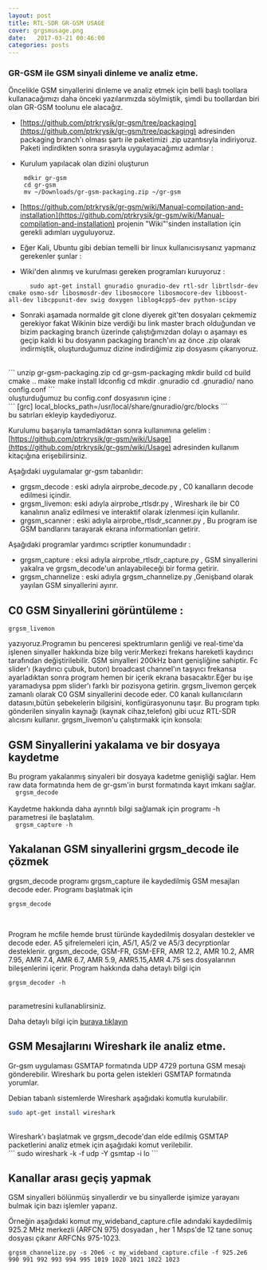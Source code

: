 ```yaml
---
layout: post
title: RTL-SDR GR-GSM USAGE
cover: grgsmusage.png
date:   2017-03-21 00:46:00
categories: posts
---
```



### GR-GSM ile GSM sinyali dinleme ve analiz etme.

Öncelikle GSM sinyallerini dinleme ve analiz etmek için belli başlı toollara kullanacağımızı daha önceki yazılarımızda söylmiştik, şimdi bu toollardan biri olan GR-GSM toolunu ele alacağız.

  * [https://github.com/ptrkrysik/gr-gsm/tree/packaging](https://github.com/ptrkrysik/gr-gsm/tree/packaging) adresinden packaging branch'ı olması şartı ile paketimizi .zip uzantısıyla indiriyoruz.<br/>
 Paketi indirdikten sonra sırasıyla uygulayacağımız adımlar :
  * Kurulum yapılacak olan dizini oluşturun
      <br/>
     ```  
      mdkir gr-gsm
      cd gr-gsm
      mv ~/Downloads/gr-gsm-packaging.zip ~/gr-gsm
      ```

  * [https://github.com/ptrkrysik/gr-gsm/wiki/Manual-compilation-and-installation](https://github.com/ptrkrysik/gr-gsm/wiki/Manual-compilation-and-installation) projenin "Wiki"'sinden installation için gerekli adımları uyguluyoruz.
  * Eğer Kali, Ubuntu gibi debian temelli bir linux kullanıcısıysanız yapmanız gerekenler şunlar :
  * Wiki'den alınmış ve kurulması gereken programları kuruyoruz :
```
      sudo apt-get install gnuradio gnuradio-dev rtl-sdr librtlsdr-dev cmake osmo-sdr libosmosdr-dev libosmocore libosmocore-dev libboost-all-dev libcppunit-dev swig doxygen liblog4cpp5-dev python-scipy
```
  * Sonraki aşamada normalde git clone diyerek git'ten dosyaları çekmemiz gerekiyor fakat Wikinin bize verdiği bu link master brach olduğundan ve bizim packaging branch üzerinde çalıştığımızdan dolayı o aşamayı es geçip kaldı ki bu dosyanın packaging branch'ını az önce .zip olarak indirmiştik, oluşturduğumuz dizine indirdiğimiz zip dosyasını çıkarıyoruz.
<br/>
```
unzip gr-gsm-packaging.zip
cd gr-gsm-packaging
mkdir build
cd build
cmake ..
make
make install
ldconfig
cd
mkdir .gnuradio   
cd .gnuradio/
nano config.conf
```
<br/>
  oluşturduğumuz bu config.conf dosyasının içine :
<br/>
```
    [grc]
    local_blocks_path=/usr/local/share/gnuradio/grc/blocks
```
<br/>
bu satırları ekleyip kaydediyoruz.

Kurulumu başarıyla tamamladıktan sonra kullanımına gelelim :
   [https://github.com/ptrkrysik/gr-gsm/wiki/Usage](https://github.com/ptrkrysik/gr-gsm/wiki/Usage) adresinden kullanım kitaçığına erişebilirsiniz.


Aşağıdaki uygulamalar gr-gsm tabanlıdır:<br/>
  * grgsm_decode : eski adıyla airprobe_decode.py , C0 kanalların decode edilmesi içindir.<br/>
  * grgsm_livemon: eski adıyla airprobe_rtlsdr.py , Wireshark ile bir C0 kanalının analiz edilmesi ve interaktif olarak izlenmesi için kullanılır.<br/>
  * grgsm_scanner : eski adıyla airprobe_rtlsdr_scanner.py , Bu program ise GSM bandlarını tarayarak ekrana informationları getirir.<br/>

Aşağıdaki programlar yardımcı scriptler konumundadır :<br/>
  * grgsm_capture : eksi adıyla airprobe_rtlsdr_capture.py , GSM sinyallerini yakalra ve grgsm_decode'un anlayabileceği bir forma getirir.<br/>
  * grgsm_channelize : eski adıyla grgsm_channelize.py ,Genişband olarak yayılan GSM sinyallerini ayırır.<br/>

## C0 GSM Sinyallerini görüntüleme :  
    grgsm_livemon
  yazıyoruz.Programın bu penceresi spektrumların genliği ve real-time'da işlenen sinyaller hakkında bize bilg verir.Merkezi frekans hareketli kaydırıcı tarafından değiştirilebilir. GSM sinyalleri 200kHz bant genişliğine sahiptir. Fc slider'ı (kaydırıcı çubuk, buton) broadcast channel'ın taşıyıcı frekansa ayarladıktan sonra program hemen bir içerik ekrana basacaktır.Eğer bu işe yaramadıysa ppm slider'ı farklı bir pozisyona getirin.
  grgsm_livemon gerçek zamanlı olarak C0 GSM sinyallerini decode eder. C0 kanalı kullanıcıların datasını,bütün şebekelerin bilgisini, konfigürasyonunu taşır. Bu program tıpkı gönderilen sinyalin kaynağı (kaynak cihaz,telefon) gibi ucuz RTL-SDR alıcısını kullanır. grgsm_livemon'u çalıştırmakk için konsola:

## GSM Sinyallerini yakalama ve bir  dosyaya kaydetme
  Bu program yakalanmış sinyaleri bir dosyaya kadetme genişliği sağlar. Hem raw data formatında hem de gr-gsm'in burst formatında kayıt imkanı sağlar.
    <br/>
    ```  
    grgsm_decode
    ```
    <br/>  
  Kaydetme hakkında daha ayrıntılı bilgi sağlamak için programı -h parametresi ile başlatalım.
    <br/>
    ```  
    grgsm_capture -h
    ```
    <br/>  
## Yakalanan GSM sinyallerini grgsm_decode ile çözmek

grgsm_decode programı grgsm_capture ile kaydedilmiş GSM mesajları decode eder. Programı başlatmak için
  <br/>
  ```  
  grgsm_decode
  ```  
  <br/>

Program he mcfile hemde brust türünde kaydedilmiş dosyaları destekler ve decode eder. A5 şifrelemeleri için, A5/1, A5/2 ve A5/3  decyrptionlar
desteklenir. grgsm_decode, GSM-FR, GSM-EFR, AMR 12.2, AMR 10.2, AMR 7.95, AMR 7.4, AMR 6.7, AMR 5.9, AMR5.15,AMR 4.75 ses dosyalarının bileşenlerini içerir.
Program hakkında daha detaylı bilgi için
  <br/>
  ```  
  grgsm_decoder -h
  ```  
  <br/>
parametresini kullanablirsiniz.

Daha detaylı bilgi için [buraya tıklayın](https://github.com/ptrkrysik/gr-gsm/wiki/Usage:-Decoding-How-To)


## GSM Mesajlarını Wireshark ile analiz etme.

Gr-gsm uygulaması GSMTAP formatında UDP 4729 portuna GSM mesajı gönderebilir. Wireshark bu porta gelen istekleri GSMTAP formatında yorumlar.

Debian tabanlı sistemlerde Wireshark aşağıdaki komutla kurulabilir.
  <br/>
  ```bash  
  sudo apt-get install wireshark
  ```  
  <br/>
Wireshark'ı başlatmak ve grgsm_decode'dan elde edilmiş GSMTAP packetlerini analiz etmek için aşağıdaki komut verilebilir.
  <br/>
  ```  
  sudo wireshark -k -f udp -Y gsmtap -i lo
  ```  
  <br/>

## Kanallar arası geçiş yapmak

GSM sinyalleri bölünmüş sinyallerdir ve bu sinyallerde işimize yarayanı bulmak için bazı işlemler yaparız.

Örneğin aşağıdaki komut my_wideband_capture.cfile adındaki kaydedilmiş 925.2 MHz merkezli (ARFCN 975) dosyadan , her 1 Msps'de  12 tane sonuç dosyası çıkarır ARFCNs 975-1023.
  <br/>
  ```  
  grgsm_channelize.py -s 20e6 -c my_wideband_capture.cfile -f 925.2e6 990 991 992 993 994 995 1019 1020 1021 1022 1023
  ```  
  <br/>
